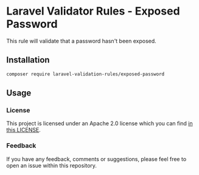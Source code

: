 # Laravel Validator Rules - Exposed Password

This rule will validate that a password hasn't been exposed.


## Installation

```bash
composer require laravel-validation-rules/exposed-password
```


## Usage


### License
This project is licensed under an Apache 2.0 license which you can find
[in this LICENSE](https://github.com/laravel-validation-rules/exposed-password/blob/master/LICENSE).


### Feedback
If you have any feedback, comments or suggestions, please feel free to open an
issue within this repository.
